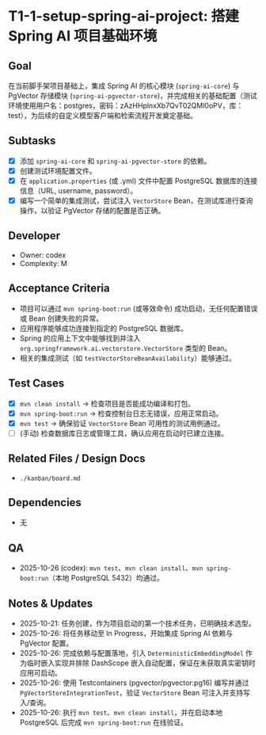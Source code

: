 # T1-1-setup-spring-ai-project: 搭建 Spring AI 项目基础环境

## Goal
在当前脚手架项目基础上，集成 Spring AI 的核心模块 (`spring-ai-core`) 与 PgVector 存储模块 (`spring-ai-pgvector-store`)，并完成相关的基础配置（测试环境使用用户名：postgres，密码：zAzHHplnxXb7QvT02QMl0oPV，库：test），为后续的自定义模型客户端和检索流程开发奠定基础。

## Subtasks
- [x] 添加 `spring-ai-core` 和 `spring-ai-pgvector-store` 的依赖。
- [x] 创建测试环境配置文件。
- [x] 在 `application.properties` (或 .yml) 文件中配置 PostgreSQL 数据库的连接信息（URL, username, password）。
- [x] 编写一个简单的集成测试，尝试注入 `VectorStore` Bean，在测试库进行查询操作，以验证 PgVector 存储的配置是否正确。

## Developer
- Owner: codex
- Complexity: M

## Acceptance Criteria
- 项目可以通过 `mvn spring-boot:run` (或等效命令) 成功启动，无任何配置错误或 Bean 创建失败的异常。
- 应用程序能够成功连接到指定的 PostgreSQL 数据库。
- Spring 的应用上下文中能够找到并注入 `org.springframework.ai.vectorstore.VectorStore` 类型的 Bean。
- 相关的集成测试（如 `testVectorStoreBeanAvailability`）能够通过。

## Test Cases
- [x] `mvn clean install` -> 检查项目是否能成功编译和打包。
- [x] `mvn spring-boot:run` -> 检查控制台日志无错误，应用正常启动。
- [x] `mvn test` -> 确保验证 `VectorStore` Bean 可用性的测试用例通过。
- [ ] (手动) 检查数据库日志或管理工具，确认应用在启动时已建立连接。

## Related Files / Design Docs
- `./kanban/board.md`

## Dependencies
- 无

## QA
- 2025-10-26 (codex): `mvn test`、`mvn clean install`、`mvn spring-boot:run`（本地 PostgreSQL 5432）均通过。

## Notes & Updates
- 2025-10-21: 任务创建，作为项目启动的第一个技术任务，已明确技术选型。
- 2025-10-26: 将任务移动至 In Progress，开始集成 Spring AI 依赖与 PgVector 配置。
- 2025-10-26: 完成依赖与配置落地，引入 `DeterministicEmbeddingModel` 作为临时嵌入实现并排除 DashScope 嵌入自动配置，保证在未获取真实密钥时应用可启动。
- 2025-10-26: 使用 Testcontainers (pgvector/pgvector:pg16) 编写并通过 `PgVectorStoreIntegrationTest`，验证 `VectorStore` Bean 可注入并支持写入/查询。
- 2025-10-26: 执行 `mvn test`、`mvn clean install`，并在启动本地 PostgreSQL 后完成 `mvn spring-boot:run` 在线验证。

